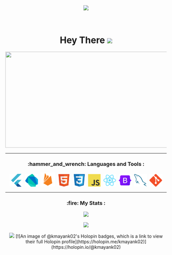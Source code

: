 <div id="header" align="center">
  <img src="https://media.giphy.com/media/j2t6xYzbmXLYIqseXq/giphy.gif" width="100"/>
  <div id="badges">
  <a href="https://www.linkedin.com/in/kumar-mayank-280373208/">
    <img src="https://img.shields.io/badge/LinkedIn-blue?style=for-the-badge&logo=linkedin&logoColor=white" alt=""/>
  </a>
</div>
  <img src="https://komarev.com/ghpvc/?username=KMayank02&style=flat-square&color=blue" alt=""/>
  <h1>
  Hey There
  <img src="https://media.giphy.com/media/hvRJCLFzcasrR4ia7z/giphy.gif" width="30px"/>
</h1>
</div>
<div align="center">
  <img src="https://s.yimg.com/uu/api/res/1.2/1NrcO0Ayf189KbBzKj4CLg--~B/Zmk9ZmlsbDtoPTQ4OTt3PTg3NTthcHBpZD15dGFjaHlvbg--/https://media-mbst-pub-ue1.s3.amazonaws.com/creatr-uploaded-images/2023-04/85098860-d893-11ed-bd7d-1852aa8fc490.cf.jpg" width="537" height="300"/>
</div>
<hr></hr>
<div align="center">
  <h3>:hammer_and_wrench: Languages and Tools :</h3>
  <img src="https://github.com/devicons/devicon/blob/master/icons/flutter/flutter-original.svg" title="Flutter" alt="Flutter" width="40" height="40"/>&nbsp;
  <img src="https://github.com/devicons/devicon/blob/master/icons/dart/dart-original.svg" title="Dart" alt="Dart" width="40" height="40"/>&nbsp;
  <img src="https://github.com/devicons/devicon/blob/master/icons/firebase/firebase-plain.svg" title="Firebase" alt="Firebase" width="45" height="45"/>&nbsp;
  <img src="https://github.com/devicons/devicon/blob/master/icons/html5/html5-original.svg" title="HTML5" alt="HTML" width="40" height="40"/>&nbsp;
  <img src="https://github.com/devicons/devicon/blob/master/icons/css3/css3-original.svg"  title="CSS3" alt="CSS" width="40" height="40"/>&nbsp;
  <img src="https://github.com/devicons/devicon/blob/master/icons/javascript/javascript-original.svg" title="JavaScript" alt="JavaScript" width="40" height="40"/>&nbsp;
  <img src="https://github.com/devicons/devicon/blob/master/icons/react/react-original.svg" title="React" alt="React" width="40" height="40"/>&nbsp;
  <img src="https://github.com/devicons/devicon/blob/master/icons/bootstrap/bootstrap-original.svg" title="Bootstrap"  alt="Bootstrap" width="40" height="40"/>&nbsp;
  <img src="https://github.com/devicons/devicon/blob/master/icons/mysql/mysql-original.svg" title="MySQL"  alt="MySQL" width="40" height="40"/>&nbsp;
  <img src="https://github.com/devicons/devicon/blob/master/icons/git/git-original.svg" title="Git" **alt="Git" width="40" height="40"/>
</div>
<hr></hr>
<div align="center">
  <h3>:fire: My Stats :</h3>
  <p>
  <a href="https://git.io/streak-stats"><img src="http://github-readme-streak-stats.herokuapp.com?user=KMayank02&theme=neon-dark&date_format=M%20j%5B%2C%20Y%5D"/></a>   </p>
  <p>
  <a href="https://github.com/anuraghazra/github-readme-stats"><img src="https://github-readme-stats.vercel.app/api/top-langs/?username=KMayank02&layout=compact&theme=vision-friendly-dark"/></a>
  </p
</div>
<div>
  <a href="https://holopin.io/@kmayank02"><img src="https://holopin.me/kmayank02" /></a>
  [![An image of @kmayank02's Holopin badges, which is a link to view their full Holopin profile](https://holopin.me/kmayank02)](https://holopin.io/@kmayank02)
</div>
